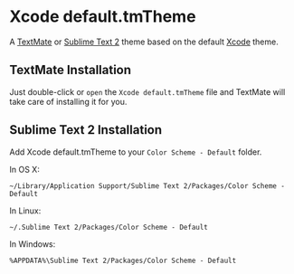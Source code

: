 # Xcode default.tmTheme

A [TextMate][] or [Sublime Text 2][] theme based on the default [Xcode][] theme.


## TextMate Installation

Just double-click or `open` the `Xcode default.tmTheme` file and TextMate will take care of installing it for you.

## Sublime Text 2 Installation

Add Xcode default.tmTheme to your `Color Scheme - Default` folder.

In OS X:

`~/Library/Application Support/Sublime Text 2/Packages/Color Scheme - Default`

In Linux:

`~/.Sublime Text 2/Packages/Color Scheme - Default`

In Windows:

`%APPDATA%\Sublime Text 2/Packages/Color Scheme - Default`

[xcode]: http://developer.apple.com/technologies/tools/xcode.html
[textmate]: http://macromates.com/
[Sublime Text 2]: http://www.sublimetext.com/2
